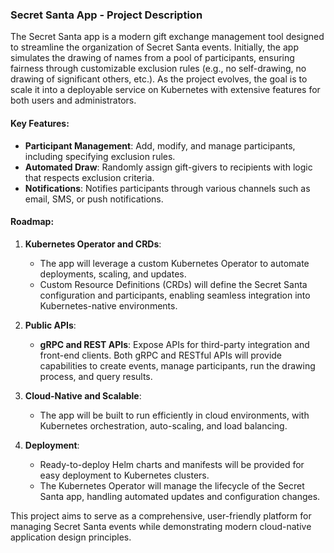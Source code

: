 ### Secret Santa App - Project Description

The Secret Santa app is a modern gift exchange management tool designed to streamline the organization of Secret Santa events. Initially, the app simulates the drawing of names from a pool of participants, ensuring fairness through customizable exclusion rules (e.g., no self-drawing, no drawing of significant others, etc.). As the project evolves, the goal is to scale it into a deployable service on Kubernetes with extensive features for both users and administrators.

#### Key Features:
- **Participant Management**: Add, modify, and manage participants, including specifying exclusion rules.
- **Automated Draw**: Randomly assign gift-givers to recipients with logic that respects exclusion criteria.
- **Notifications**: Notifies participants through various channels such as email, SMS, or push notifications.
  
#### Roadmap:
1. **Kubernetes Operator and CRDs**: 
   - The app will leverage a custom Kubernetes Operator to automate deployments, scaling, and updates.
   - Custom Resource Definitions (CRDs) will define the Secret Santa configuration and participants, enabling seamless integration into Kubernetes-native environments.
   
2. **Public APIs**:
   - **gRPC and REST APIs**: Expose APIs for third-party integration and front-end clients. Both gRPC and RESTful APIs will provide capabilities to create events, manage participants, run the drawing process, and query results.
   
3. **Cloud-Native and Scalable**:
   - The app will be built to run efficiently in cloud environments, with Kubernetes orchestration, auto-scaling, and load balancing.

4. **Deployment**:
   - Ready-to-deploy Helm charts and manifests will be provided for easy deployment to Kubernetes clusters.
   - The Kubernetes Operator will manage the lifecycle of the Secret Santa app, handling automated updates and configuration changes.

This project aims to serve as a comprehensive, user-friendly platform for managing Secret Santa events while demonstrating modern cloud-native application design principles.
